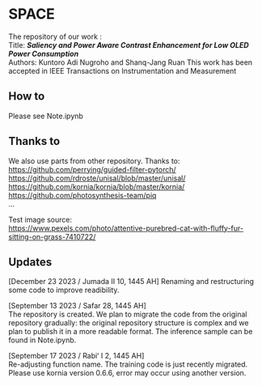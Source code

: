 # SPACE

The repository of our work :     
Title: ***Saliency and Power Aware Contrast Enhancement for Low OLED Power Consumption***   
Authors: Kuntoro Adi Nugroho and Shanq-Jang Ruan
This work has been accepted in IEEE Transactions on Instrumentation and Measurement

## How to

Please see Note.ipynb 

## Thanks to

We also use parts from other repository. Thanks to:     
https://github.com/perrying/guided-filter-pytorch/        
https://github.com/rdroste/unisal/blob/master/unisal/       
https://github.com/kornia/kornia/blob/master/kornia/    
https://github.com/photosynthesis-team/piq    
...       

Test image source:    
https://www.pexels.com/photo/attentive-purebred-cat-with-fluffy-fur-sitting-on-grass-7410722/        

## Updates

[December 23 2023 / Jumada II 10, 1445 AH]
Renaming and restructuring some code to improve readibility.

[September 13 2023 / Safar 28, 1445 AH]    
The repository is created. We plan to migrate the code from the original repository gradually: the original repository structure is complex and we plan to publish it in a more readable format. The inference sample can be found in Note.ipynb.

[September 17 2023 / Rabiʻ I 2, 1445 AH]    
Re-adjusting function name. The training code is just recently migrated. Please use kornia version 0.6.6, error may occur using another version. 